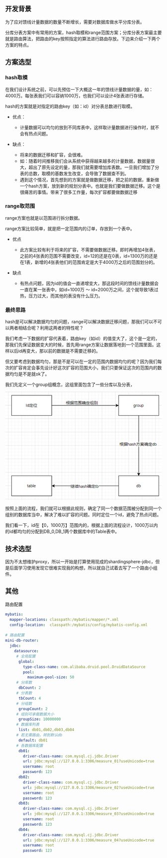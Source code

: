 ## 开发背景

为了应对馈线计量数据的数量不断增长，需要对数据库做水平分库分表。

分库分表方案中有常用的方案，hash取模和range范围方案；分库分表方案最主要就是路由算法，把路由的key按照指定的算法进行路由存放。下边来介绍一下两个方案的特点。



## 方案选型

### hash取模

在我们设计系统之前，可以先预估一下大概这一年的馈线计量数据的量，如：4000万。每张表我们可以容纳1000万，也我们可以设计4张表进行存储。

hash的方案就是对指定的路由key（如：id）对分表总数进行取模。

- 优点：
  - 计量数据可以均匀的放到不同库表中，这样取计量数据进行操作时，就不会有热点问题。

- 缺点：
  - 将来的数据迁移和扩容，会很难。
  - 如：随着时间推移我们会从系统中获得越来越多的计量数据，数据量很大，超出了原先设定的量，那我们就需要增加库表数。一旦我们增加了分表的总数，取模的基数发生改变，会导致了数据查不到。
  - 遇到这个情况，首先想到的方案就是做数据迁移，把之前的数据，重新做一个hash方案，放到新的规划分表中。也就是我们要做数据迁移。这个是很痛苦的事情。带来了很多工作量，每次扩容都要做数据迁移



### range取范围

range方案也就是以范围进行拆分数据。

range方案比较简单，就是把一定范围内的订单，存放到一个表中。

- 优点
  - 此方案比较有利于将来的扩容，不需要做数据迁移。即时再增加4张表，之前的4张表的范围不需要改变，id=12的还是在0表，id=1300万的还是在1表，新增的4张表他们的范围肯定是大于4000万之后的范围划分的。

- 缺点
  - 有热点问题，因为id的值会一直递增变大，那这段时间的馈线计量数据会一直在某一张表中，如id=1000万 ～ id=2000万之间，这个就导致1表过热，压力过大，而其他的表没有什么压力。



### 最终思路

hash是可以解决数据均匀的问题，range可以解决数据迁移问题，那我们可以不可以两者相结合呢？利用这两者的特性呢？

我们考虑一下数据的扩容代表着，路由key（如id）的值变大了，这个是一定的，那我们先保证数据变大的时候，首先用range方案让数据落地到一个范围里面。这样以后id再变大，那以前的数据是不需要迁移的。

但又要考虑到数据均匀，那是不是可以在一定的范围内数据均匀的呢？因为我们每次的扩容肯定会事先设计好这次扩容的范围大小，我们只要保证这次的范围内的数据均匀是不是就ok了。



我们先定义一个group组概念，这组里面包含了一些分库以及分表，

![image-20230914125426883](/example1.png)



按照上面的流程，我们就可以根据此规则，确定了同一个数据范围被分配到同一个组别的数据库当中，解决了难以扩容的问题。同时定位一个id，避免了热点问题。

我们看一下，id在【0，1000万】范围内的，根据上面的流程设计，1000万以内的id都均匀的分配到DB_0,DB_1两个数据库中的Table表中。



## 技术选型

因为不太想维护proxy，所以一开始是打算使用现成的shardingsphere-jdbc，但是后面学习使用发现它很难实现我的构想，所以就自己试着去写了一个路由小组件。



## 其他

路由配置

```yml
mybatis:
  mapper-locations: classpath:/mybatis/mapper/*.xml
  config-location:  classpath:/mybatis/config/mybatis-config.xml

# 路由配置
mini-db-router:
  jdbc:
    datasource:
     # 全局配置
      global:
        type-class-name: com.alibaba.druid.pool.DruidDataSource
        pool:
          maximum-pool-size: 50
     # 分库数     
      dbCount: 2
     # 分表数
      tbCount: 4
     # 分组数
      groupCount: 2
     # 组别可承载数据大小
      groupSize: 10000000
     # 数据库列表
      list: db01,db02,db03,db04
     # 若无需路由，转到默认db
      default: db01
     # 各数据库配置
      db01:
        driver-class-name: com.mysql.cj.jdbc.Driver
        url: jdbc:mysql://127.0.0.1:3306/measure_01?useUnicode=true
        username: root
        password: 123
      db02:
        driver-class-name: com.mysql.cj.jdbc.Driver
        url: jdbc:mysql://127.0.0.1:3306/measure_02?useUnicode=true
        username: root
        password: 123
      db03:
        driver-class-name: com.mysql.cj.jdbc.Driver
        url: jdbc:mysql://127.0.0.1:3306/measure_03?useUnicode=true
        username: root
        password: 123
      db04:
        driver-class-name: com.mysql.cj.jdbc.Driver
        url: jdbc:mysql://127.0.0.1:3306/measure_04?useUnicode=true
        username: root
        password: 123
```

